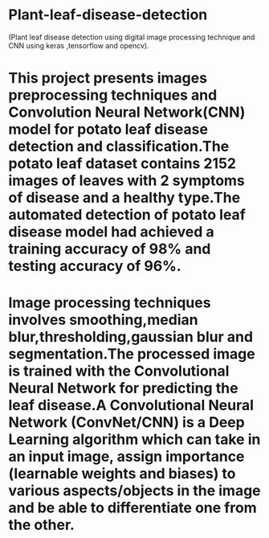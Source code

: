 # Plant-leaf-disease-detection
(Plant leaf disease detection using digital image processing technique and CNN using keras ,tensorflow and opencv).
#   This project presents images preprocessing techniques and Convolution Neural Network(CNN) model for potato leaf disease detection and classification.The potato leaf dataset contains 2152 images of leaves with 2 symptoms of disease and a healthy type.The automated detection of potato leaf disease model had achieved a training accuracy of 98% and testing accuracy of 96%.
#   Image processing techniques involves smoothing,median blur,thresholding,gaussian blur and segmentation.The processed image is trained with the Convolutional Neural Network for predicting the leaf disease.A Convolutional Neural Network (ConvNet/CNN) is a Deep Learning algorithm which can take in an input image, assign importance (learnable weights and biases) to various aspects/objects in the image and be able to differentiate one from the other.
